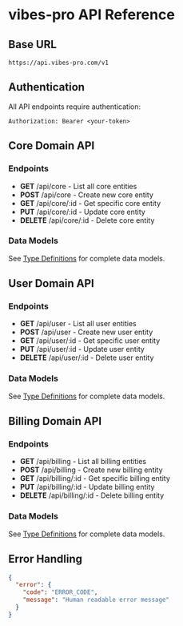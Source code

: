# vibes-pro API Reference

## Base URL

```
https://api.vibes-pro.com/v1
```

## Authentication

All API endpoints require authentication:

```
Authorization: Bearer <your-token>
```


## Core Domain API

### Endpoints

- **GET** /api/core - List all core entities
- **POST** /api/core - Create new core entity
- **GET** /api/core/:id - Get specific core entity
- **PUT** /api/core/:id - Update core entity
- **DELETE** /api/core/:id - Delete core entity

### Data Models

See [Type Definitions](../libs/shared/database-types/) for complete data models.


## User Domain API

### Endpoints

- **GET** /api/user - List all user entities
- **POST** /api/user - Create new user entity
- **GET** /api/user/:id - Get specific user entity
- **PUT** /api/user/:id - Update user entity
- **DELETE** /api/user/:id - Delete user entity

### Data Models

See [Type Definitions](../libs/shared/database-types/) for complete data models.


## Billing Domain API

### Endpoints

- **GET** /api/billing - List all billing entities
- **POST** /api/billing - Create new billing entity
- **GET** /api/billing/:id - Get specific billing entity
- **PUT** /api/billing/:id - Update billing entity
- **DELETE** /api/billing/:id - Delete billing entity

### Data Models

See [Type Definitions](../libs/shared/database-types/) for complete data models.


## Error Handling

```json
{
  "error": {
    "code": "ERROR_CODE",
    "message": "Human readable error message"
  }
}
```
